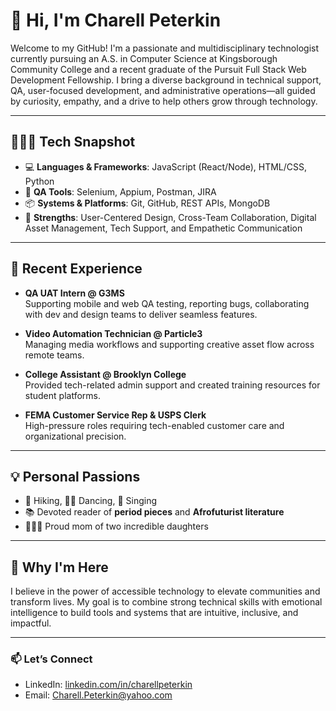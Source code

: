# 👋 Hi, I'm Charell Peterkin

Welcome to my GitHub! I'm a passionate and multidisciplinary technologist currently pursuing an A.S. in Computer Science at Kingsborough Community College and a recent graduate of the Pursuit Full Stack Web Development Fellowship. I bring a diverse background in technical support, QA, user-focused development, and administrative operations—all guided by curiosity, empathy, and a drive to help others grow through technology.

---

## 👩🏾‍💻 Tech Snapshot

- 💻 **Languages & Frameworks**: JavaScript (React/Node), HTML/CSS, Python
- 🧪 **QA Tools**: Selenium, Appium, Postman, JIRA
- 📦 **Systems & Platforms**: Git, GitHub, REST APIs, MongoDB
- 🧠 **Strengths**: User-Centered Design, Cross-Team Collaboration, Digital Asset Management, Tech Support, and Empathetic Communication

---

## 🎯 Recent Experience

- **QA UAT Intern @ G3MS**  
  Supporting mobile and web QA testing, reporting bugs, collaborating with dev and design teams to deliver seamless features.

- **Video Automation Technician @ Particle3**  
  Managing media workflows and supporting creative asset flow across remote teams.

- **College Assistant @ Brooklyn College**  
  Provided tech-related admin support and created training resources for student platforms.

- **FEMA Customer Service Rep & USPS Clerk**  
  High-pressure roles requiring tech-enabled customer care and organizational precision.

---

## 💡 Personal Passions

- 🥾 Hiking, 💃🏾 Dancing, 🎤 Singing  
- 📚 Devoted reader of **period pieces** and **Afrofuturist literature**
- 👩‍👧‍👧 Proud mom of two incredible daughters

---

## 🧭 Why I'm Here

I believe in the power of accessible technology to elevate communities and transform lives. My goal is to combine strong technical skills with emotional intelligence to build tools and systems that are intuitive, inclusive, and impactful.

---

### 📫 Let’s Connect
- LinkedIn: [linkedin.com/in/charellpeterkin](https://linkedin.com/in/charellpeterkin)
- Email: Charell.Peterkin@yahoo.com

